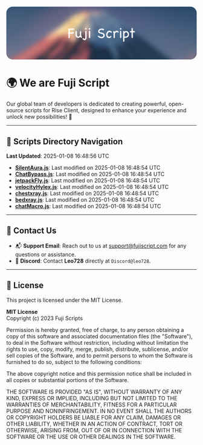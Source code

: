 ![Banner](.github/b.webp)

# 🌍 **We are Fuji Script**

Our global team of developers is dedicated to creating powerful, open-source scripts for Rise Client, designed to enhance your experience and unlock new possibilities! 🌟

---
<!-- SCRIPTS_NAVIGATION_START -->
## 📂 **Scripts Directory Navigation**

**Last Updated**: 2025-01-08 16:48:56 UTC

- **[SilentAura.js](scripts/SilentAura.js)**: Last modified on 2025-01-08 16:48:54 UTC
- **[ChatBypass.js](scripts/ChatBypass.js)**: Last modified on 2025-01-08 16:48:54 UTC
- **[jetpackFly.js](scripts/jetpackFly.js)**: Last modified on 2025-01-08 16:48:54 UTC
- **[velocityHylex.js](scripts/velocityHylex.js)**: Last modified on 2025-01-08 16:48:54 UTC
- **[chestxray.js](scripts/chestxray.js)**: Last modified on 2025-01-08 16:48:54 UTC
- **[bedxray.js](scripts/bedxray.js)**: Last modified on 2025-01-08 16:48:54 UTC
- **[chatMacro.js](scripts/chatMacro.js)**: Last modified on 2025-01-08 16:48:54 UTC

<!-- SCRIPTS_NAVIGATION_END -->

---

## 💬 **Contact Us**  
- 📬 **Support Email**: Reach out to us at [support@fujiscript.com](mailto:support@fujiscript.com) for any questions or assistance.  
- 💬 **Discord**: Contact **Leo728** directly at `Discord@leo728`.

---

## 📜 **License**

This project is licensed under the MIT License.  

**MIT License**  
Copyright (c) 2023 Fuji Scripts  

Permission is hereby granted, free of charge, to any person obtaining a copy of this software and associated documentation files (the "Software"), to deal in the Software without restriction, including without limitation the rights to use, copy, modify, merge, publish, distribute, sublicense, and/or sell copies of the Software, and to permit persons to whom the Software is furnished to do so, subject to the following conditions:  

The above copyright notice and this permission notice shall be included in all copies or substantial portions of the Software.  

THE SOFTWARE IS PROVIDED "AS IS", WITHOUT WARRANTY OF ANY KIND, EXPRESS OR IMPLIED, INCLUDING BUT NOT LIMITED TO THE WARRANTIES OF MERCHANTABILITY, FITNESS FOR A PARTICULAR PURPOSE AND NONINFRINGEMENT. IN NO EVENT SHALL THE AUTHORS OR COPYRIGHT HOLDERS BE LIABLE FOR ANY CLAIM, DAMAGES OR OTHER LIABILITY, WHETHER IN AN ACTION OF CONTRACT, TORT OR OTHERWISE, ARISING FROM, OUT OF OR IN CONNECTION WITH THE SOFTWARE OR THE USE OR OTHER DEALINGS IN THE SOFTWARE.  
